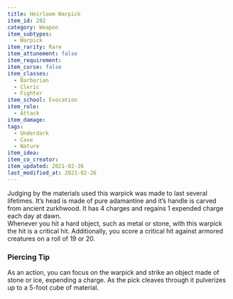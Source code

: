 ```yaml
---
title: Heirloom Warpick
item_id: 282
category: Weapon
item_subtypes: 
  - Warpick
item_rarity: Rare
item_attunement: false
item_requirement: 
item_curse: false
item_classes: 
  - Barbarian
  - Cleric
  - Fighter
item_school: Evocation
item_role: 
  - Attack 
item_damage:
tags:
  - Underdark
  - Cave
  - Nature
item_idea: 
item_co_creator: 
item_updated: 2021-02-26
last_modified_at: 2021-02-26
---
```


Judging by the materials used this warpick was made to last several lifetimes. It’s head is made of pure adamantine and it’s handle is carved from ancient zurkhwood. It has 4 charges and regains 1 expended charge each day at dawn.  
Whenever you hit a hard object, such as metal or stone, with this warpick the hit is a critical hit. Additionally, you score a critical hit against armored creatures on a roll of 19 or 20.

### Piercing Tip
As an action, you can focus on the warpick and strike an object made of stone or ice, expending a charge. As the pick cleaves through it pulverizes up to a 5-foot cube of material.
